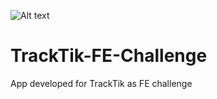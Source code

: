 ![Alt text](https://www.tracktik.com/wp-content/uploads/2019/04/logo-black.svg "Title") 
# TrackTik-FE-Challenge
App developed for TrackTik as FE challenge
